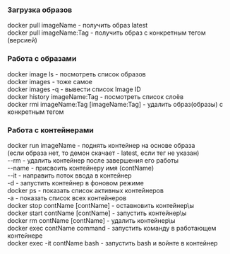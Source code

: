 ### Загрузка образов  
docker pull imageName - получить образ latest  
docker pull imageName:Tag - получить образ с конкретным тегом (версией)  

### Работа с образами  
docker image ls - посмотреть список образов  
docker images - тоже самое  
docker images -q - вывести список Image ID  
docker history imageName:Tag - посмотреть список слоёв  
docker rmi imageName:Tag \[imageName:Tag\] - удалить образ(образы) с конкретным тегом  

### Работа с контейнерами  
docker run imageName - поднять контейнер на основе образа  
(если образа нет, то демон скачает - latest, если тег не указан)  
--rm   - удалить контейнер после завершения его работы  
--name - присвоить контейнеру имя (contName)  
--it   - направить поток ввода в контейнер  
-d     - запустить контейнер в фоновом режиме  
docker ps - показать список активных контейнеров  
-a     - показать список всех контейнеров  
docker stop contName \[contName\]  - оставновить контейнер\\ы  
docker start contName \[contName\] - запустить контейнер\\ы  
docker rm contName \[contName\] - удалить контейнер\\ы  
docker exec contName command  - запустить команду в работающем контейнере  
docker exec -it contName bash - запустить bash и войнте в контейнер  
